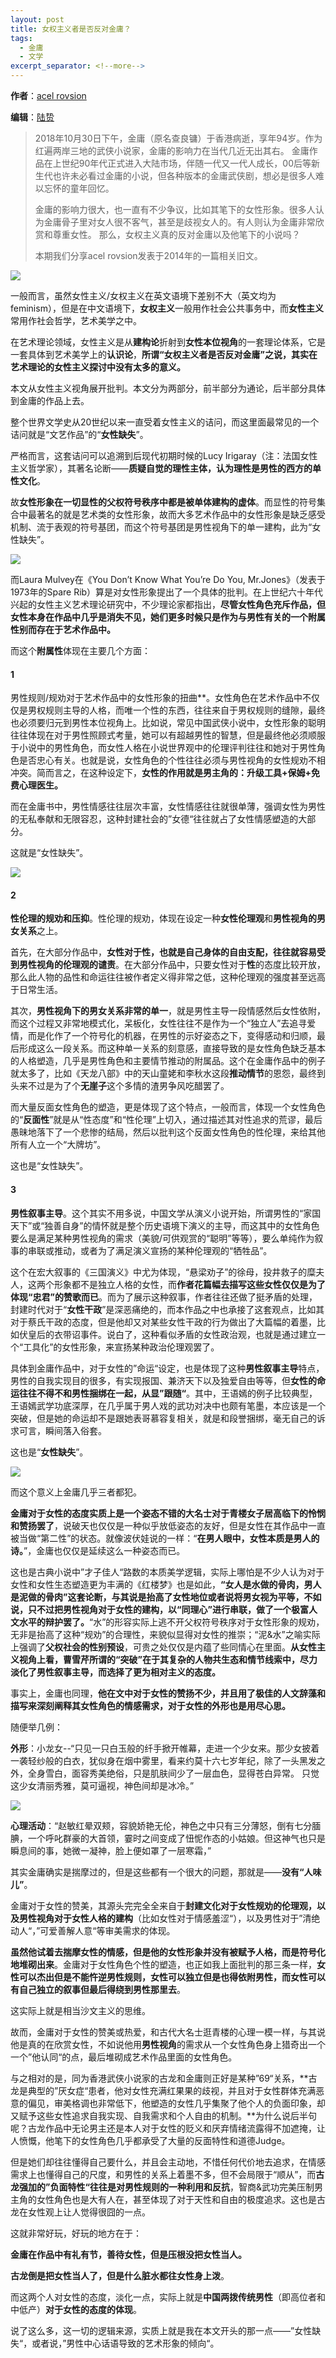 ```yaml
---
layout: post
title: 女权主义者是否反对金庸？
tags:
  - 金庸
  - 文学
excerpt_separator: <!--more-->
---
```




**作者**：[acel rovsion](https://www.zhihu.com/people/acel-rovsion)

**编辑**：[陆贽](https://www.zhihu.com/people/ru-shi-shuo-59)



> 2018年10月30日下午，金庸（原名查良镛）于香港病逝，享年94岁。作为红遍两岸三地的武侠小说家，金庸的影响力在当代几近无出其右。 金庸作品在上世纪90年代正式进入大陆市场，伴随一代又一代人成长，00后等新生代也许未必看过金庸的小说，但各种版本的金庸武侠剧，想必是很多人难以忘怀的童年回忆。
>
> 金庸的影响力很大，也一直有不少争议，比如其笔下的女性形象。很多人认为金庸骨子里对女人很不客气，甚至是歧视女人的。有人则认为金庸非常欣赏和尊重女性。 那么，女权主义真的反对金庸以及他笔下的小说吗？
>
> 本期我们分享acel rovsion发表于2014年的一篇相关旧文。
>

<!--more-->

![](../images/金庸/timg-7.jpeg)



一般而言，虽然女性主义/女权主义在英文语境下差别不大（英文均为feminism），但是在中文语境下，**女权主义**一般用作社会公共事务中，而**女性主义**常用作社会哲学，艺术美学之中。

在艺术理论领域，女性主义是从**建构论**折射到**女性本位视角**的一套理论体系，它是一套具体到艺术美学上的**认识论**，**所谓“女权主义者是否反对金庸”之说，其实在艺术理论的女性主义探讨中没有太多的意义。**

本文从女性主义视角展开批判。本文分为两部分，前半部分为通论，后半部分具体到金庸的作品上去。

整个世界文学史从20世纪以来一直受着女性主义的诘问，而这里面最常见的一个诘问就是“文艺作品”的“**女性缺失**”。

严格而言，这套诘问可以追溯到后现代初期时候的Lucy Irigaray（注：法国女性主义哲学家），其著名论断——**质疑自觉的理性主体，认为理性是男性的西方的单性文化**。

故**女性形象在一切显性的父权符号秩序中都是被单体建构的虚体**。而显性的符号集合中最著名的就是艺术类的女性形象，故而大多艺术作品中的女性形象是缺乏感受机制、流于表观的符号基团，而这个符号基团是男性视角下的单一建构，此为“女性缺失”。



![](../images/金庸/f953c7f0a01e498a1172a314c6b82306-sz_17723.jpg)



而Laura Mulvey在《You Don’t Know What You’re Do You, Mr.Jones》（发表于1973年的Spare Rib）算是对女性形象提出了一个具体的批判。在上世纪六十年代兴起的女性主义艺术理论研究中，不少理论家都指出，**尽管女性角色充斥作品，但女性本身在作品中几乎是消失不见，她们更多时候只是作为与男性有关的一个附属性别而存在于艺术作品中。**

而这个**附属性**体现在主要几个方面：



#### 1



男性规则/规劝对于艺术作品中的女性形象的扭曲**。女性角色在艺术作品中不仅仅是男权规则主导的人格，而唯一个性的东西，往往来自于男权规则的缝隙，最终也必须要归元到男性本位视角上。比如说，常见中国武侠小说中，女性形象的聪明往往体现在对于男性照顾式考量，她可以有超越男性的智慧，但是最终他必须顺服于小说中的男性角色，而女性人格在小说世界观中的伦理评判往往和她对于男性角色是否忠心有关。也就是说，女性角色的个性往往必须与男性视角的女性规劝不相冲突。简而言之，在这种设定下，**女性的作用就是男主角的：升级工具+保姆+免费心理医生。**

而在金庸书中，男性情感往往层次丰富，女性情感往往就很单薄，强调女性为男性的无私奉献和无限容忍，这种封建社会的”女德“往往就占了女性情感塑造的大部分。

这就是“女性缺失”。



![](../images/金庸/43687e99e17bbaca2a4fd9d24064b8a7-sz_28692.jpg)



#### 2



**性伦理的规劝和压抑**。性伦理的规劝，体现在设定一种**女性伦理观**和**男性视角的男女关系**之上。

首先，在大部分作品中，**女性对于性，也就是自己身体的自由支配，往往就容易受到男性视角的伦理观的谴责**。在大部分作品中，只要女性对于**性**的态度比较开放，那么此人物的品性和命运往往被作者定义得非常之低，这种伦理观的强度甚至远高于日常生活。

其次，**男性视角下的男女关系非常的单一**，就是男性主导一段情感然后女性依附，而这个过程又非常地模式化，呆板化，女性往往不是作为一个“独立人”去追寻爱情，而是化作了一个符号化的机器，在男性的示好姿态之下，变得感动和归顺，最后形成这么一段关系。而这种单一关系的刻意感，直接导致的是女性角色缺乏基本的人格塑造，几乎是男性角色和主要情节推动的附属品。这个在金庸作品中的例子就太多了，比如《天龙八部》中的天山童姥和李秋水这段**推动情节**的恩怨，最终到头来不过是为了个**无崖子**这个多情的渣男争风吃醋罢了。

而大量反面女性角色的塑造，更是体现了这个特点，一般而言，体现一个女性角色的“**反面性**”就是从“性态度”和“性伦理”上切入，通过描述其对性追求的荒谬，最后愚昧地落下了一个悲惨的结局，然后以批判这个反面女性角色的性伦理，来给其他所有人立一个“大牌坊”。

这也是“女性缺失”。



#### 3



**男性叙事主导**。这个其实不用多说，中国文学从演义小说开始，所谓男性的“家国天下”或“独善自身”的情怀就是整个历史语境下演义的主导，而这其中的女性角色要么是满足某种男性视角的需求（美貌/可供观赏的“聪明”等等），要么单纯作为叙事的串联或推动，或者为了满足演义宣扬的某种伦理观的“牺牲品”。

这个在宏大叙事的《三国演义》中尤为体现，“悬梁劝子”的徐母，投井救子的糜夫人，这两个形象都不是独立人格的女性，而**作者花篇幅去描写这些女性仅仅是为了体现“忠君”的赞歌而已**。而为了展示这种叙事，作者往往还做了挺矛盾的处理，封建时代对于“**女性干政**”是深恶痛绝的，而本作品之中也承接了这套观点，比如其对于蔡氏干政的态度，但是他却又对某些女性干政的行为做出了大篇幅的着墨，比如伏皇后的衣带诏事件。说白了，这种看似矛盾的女性政治观，也就是通过建立一个“工具化”的女性形象，来宣扬某种政治伦理观罢了。

具体到金庸作品中，对于女性的”命运“设定，也是体现了这种**男性叙事主导**特点，男性的自我实现目的很多，有实现报国、兼济天下以及独爱自由等等，但**女性的命运往往不得不和男性捆绑在一起，从显”跟随“**。其中，王语嫣的例子比较典型，王语嫣武学功底深厚，在几乎属于男人戏的武功对决中也颇有笔墨，本应该是一个突破，但是她的命运却不是跟她表哥慕容复相关，就是和段誉捆绑，毫无自己的诉求可言，瞬间落入俗套。

这也是“**女性缺失**”。



![](../images/金庸/b11f5f0ea01748a85295b24c8499e370-sz_15791.jpg)



而这个意义上金庸几乎三者都犯。

**金庸对于女性的态度实质上是一个姿态不错的大名士对于青楼女子居高临下的怜悯和赞扬罢了**，说破天也仅仅是一种似乎放低姿态的友好，但是女性在其作品中一直被当做“第二性”的状态。就像波伏娃说的一样：“**在男人眼中，女性本质是男人的诗。**”，金庸也仅仅是延续这么一种姿态而已。

这也是古典小说中”才子佳人“路数的本质美学逻辑，实际上哪怕是不少人认为对于女性和女性生态塑造更为丰满的《红楼梦》也是如此，**“女人是水做的骨肉，男人是泥做的骨肉”这套论断，与其说是抬高了女性地位或者说将男女视为平等，不如说，只不过把男性视角对于女性的建构，以“同理心”进行串联，做了一个极富人文水平的辩护罢了。**“水”的形容实际上逃不开父权符号秩序对于女性形象的规劝，无非是抬高了这种“规劝”的合理性，来貌似显得对女性的推崇；“泥&水”之喻实际上强调了**父权社会的性别预设**，可贵之处仅仅是内蕴了些同情心在里面。**从女性主义视角上看，曹雪芹所谓的“突破”在于其复杂的人物共生态和情节线索中，尽力淡化了男性叙事主导，而选择了更为相对主义的态度。**

事实上，金庸也同理，**他在文中对于女性的赞扬不少，并且用了极佳的人文辞藻和描写来深刻阐释其女性角色的情感需求，对于女性的外形也是用尽心思。**

随便举几例：

**外形**：小龙女--“只见一只白玉般的纤手掀开帷幕，走进一个少女来。那少女披着一袭轻纱般的白衣，犹似身在烟中雾里，看来约莫十六七岁年纪，除了一头黑发之外，全身雪白，面容秀美绝俗，只是肌肤间少了一层血色，显得苍白异常。 只觉这少女清丽秀雅，莫可逼视，神色间却是冰冷。”



![](../images/金庸/afbe2987ae258b96ab3365cdff466525-sz_25643.jpg)



**心理活动**：“赵敏红晕双颊，容貌娇艳无伦，神色之中只有三分薄怒，倒有七分腼腆，一个呼叱群豪的大首领，霎时之间变成了忸怩作态的小姑娘。但这神气也只是瞬息间的事，她微一凝神，脸上便如罩了一层寒霜，”

其实金庸确实是揣摩过的，但是这些都有一个很大的问题，那就是——**没有“人味儿”**。

金庸对于女性的赞美，其源头完完全全来自于**封建文化对于女性规劝的伦理观，以及男性视角对于女性人格的建构**（比如女性对于情感羞涩“），以及男性对于”清绝动人“，”可爱善解人意“等审美需求的体现。

**虽然他试着去揣摩女性的情感，但是他的女性形象并没有被赋予人格，而是符号化地堆砌出来**。金庸对于女性角色个性的塑造，也正如我上面批判的那三条一样，**女性可以杰出但是不能忤逆男性规则，女性可以独立但是也得依附男性，而女性可以有自己独立的叙事但最后得绕到男性那里去**。

这实际上就是相当沙文主义的思维。

故而，金庸对于女性的赞美或热爱，和古代大名士逛青楼的心理一模一样，与其说他是真的在欣赏女性，不如说他用**男性视角**的需求从一个女性角色身上猎奇出一个一个”他认同“的点，最后堆砌成艺术作品里面的女性角色。



与之相对的是，同为香港武侠小说家的古龙和金庸则正好是某种”69“关系，**古龙是典型的”厌女症“患者，他对女性充满红果果的歧视，并且对于女性群体充满恶意的偏见，审美格调也非常低下，他塑造的女性几乎集聚了他个人的负面印象，却又赋予这些女性追求自我实现、自我需求和个人自由的机制。**为什么说后半句呢？古龙作品中无论男主还是本人对于女性的贬义和厌弃情绪流露得不加遮掩，让人愤慨，他笔下的女性角色几乎都承受了大量的反面特性和道德Judge。

但是她们却往往懂得自己要什么，并且会主动地，不惜任何代价地去追求，在情感需求上也懂得自己的尺度，和男性的关系上着墨不多，但不会局限于“顺从”，而**古龙强加的”负面特性“往往是对男性规则的一种利用和反抗**，智商&武功完美压制男主角的女性角色也是大有人在，甚至体现了对于天性和自由的极度追求。这也是古龙在女性观上让人觉得很囧的一点。

这就非常好玩，好玩的地方在于：

**金庸在作品中有礼有节，善待女性，但是压根没把女性当人。**

**古龙倒是把女性当人了，但是什么脏水都往女性身上泼**。

而这两个人对女性的态度，淡化一点，实际上就是**中国两拨传统男性**（即高位者和中低产）**对于女性的态度的体现**。

说了这么多，这一切的逻辑来源，实质上就是我在本文开头的那一点——”女性缺失“，或者说，”男性中心话语导致的艺术形象的倾向“。